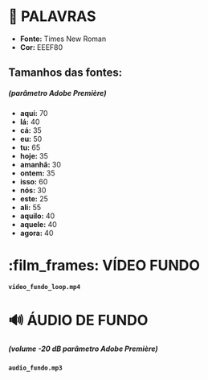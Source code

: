 # :book: **PALAVRAS**

- **Fonte:** Times New Roman
- **Cor:** EEEF80

## **Tamanhos das fontes:**

##### _(parâmetro Adobe Première)_

- **aqui:** 70
- **lá:** 40
- **cá:** 35
- **eu:** 50
- **tu:** 65
- **hoje:** 35
- **amanhã:** 30
- **ontem:** 35
- **isso:** 60
- **nós:** 30
- **este:** 25
- **ali:** 55
- **aquilo:** 40
- **aquele:** 40
- **agora:** 40

# :film_frames: **VÍDEO FUNDO**

**`video_fundo_loop.mp4`**

# :loud_sound: **ÁUDIO DE FUNDO**

##### _(volume -20 dB parâmetro Adobe Première)_

**`audio_fundo.mp3`**
